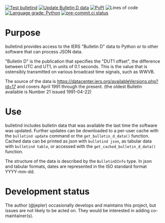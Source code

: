 <!--
SPDX-FileCopyrightText: 2021 Jeff Epler

SPDX-License-Identifier: GPL-3.0-only
-->
[![Test bulletind](https://github.com/jepler/bulletind/actions/workflows/test.yml/badge.svg)](https://github.com/jepler/bulletind/actions/workflows/test.yml)
[![Update Bulletin D data](https://github.com/jepler/bulletind/actions/workflows/cron.yml/badge.svg)](https://github.com/jepler/bulletind/actions/workflows/cron.yml)
[![PyPI](https://img.shields.io/pypi/v/bulletind)](https://pypi.org/project/bulletind)
![Lines of code](https://img.shields.io/tokei/lines/github/jepler/bulletind)
[![Language grade: Python](https://img.shields.io/lgtm/grade/python/g/jepler/bulletind.svg?logo=lgtm&logoWidth=18)](https://lgtm.com/projects/g/jepler/bulletind/context:python)
[![pre-commit.ci status](https://results.pre-commit.ci/badge/github/jepler/bulletind/main.svg)](https://results.pre-commit.ci/latest/github/jepler/bulletind/main)


# Purpose

bulletind provides access to the IERS "Bulletin D" data to Python or to other
software that can process JSON data.

"Bulletin D" is the publication that specifies the "DUT1 offset", the
difference between UTC and UT1, in units of 0.1 seconds. This is the value that
is ostensibly transmitted on various broadcast time signals, such as WWVB.

The source of the data is
https://datacenter.iers.org/availableVersions.php?id=17 and covers April 1991
through the present. (the oldest Bulletin available is Number 21 issued
1991-04-22)


# Use

bulletind includes bulletin data that was available the last time the software
was updated. Further updates can be downloaded to a per-user cache with
the `bulletind update` command or the `get_bulletin_d_data()` function.
Cached data can be printed as json with `bulletind json`, as tabular data with
`bulletind table`, or accessed with the `get_cached_bulletin_d_data()` function.

The structure of the data is described by the `BulletinDInfo` type.
In json and tabular formats, dates are represented in the ISO standard format
YYYY-mm-dd.


# Development status

The author (@jepler) occasionally develops and maintains this project, but
issues are not likely to be acted on.  They would be interested in adding
co-maintainer(s).
